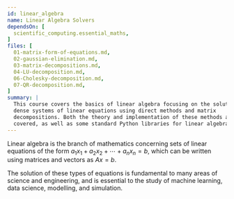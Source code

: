 ```yaml
---
id: linear_algebra
name: Linear Algebra Solvers
dependsOn: [
  scientific_computing.essential_maths,
]
files: [
  01-matrix-form-of-equations.md,
  02-gaussian-elimination.md,
  03-matrix-decompositions.md,
  04-LU-decomposition.md,
  06-Cholesky-decomposition.md,
  07-QR-decomposition.md,
]
summary: |
  This course covers the basics of linear algebra focusing on the solution of
  dense systems of linear equations using direct methods and matrix
  decompositions. Both the theory and implementation of these methods are
  covered, as well as some standard Python libraries for linear algebra.
---
```


Linear algebra is the branch of mathematics concerning sets of linear equations 
of the form $a_1x_1 + a_2x_2 + \cdots + a_nx_n = b$, which can be written using matrices and vectors as $Ax = b$.

The solution of these types of equations is fundamental to many areas of
science and engineering, and is essential to the study of machine learning,
data science, modelling, and simulation.

